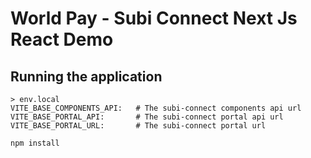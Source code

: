 # World Pay - Subi Connect Next Js React Demo

## Running the application

```.env
> env.local
VITE_BASE_COMPONENTS_API:   # The subi-connect components api url
VITE_BASE_PORTAL_API:       # The subi-connect portal api url
VITE_BASE_PORTAL_URL:       # The subi-connect portal url
```

```
npm install
```
